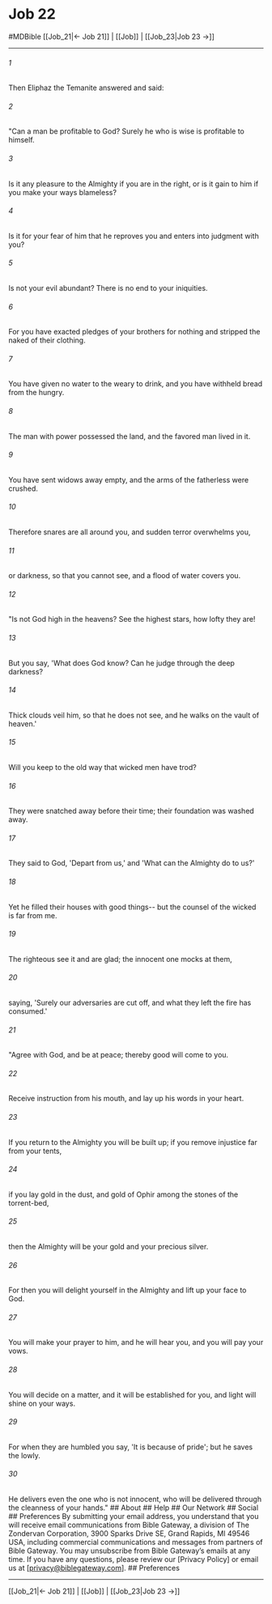 # Job 22
#MDBible
[[Job_21|← Job 21]] | [[Job]] | [[Job_23|Job 23 →]]

***


###### 1 
Then Eliphaz the Temanite answered and said: 

###### 2 
"Can a man be profitable to God? Surely he who is wise is profitable to himself. 

###### 3 
Is it any pleasure to the Almighty if you are in the right, or is it gain to him if you make your ways blameless? 

###### 4 
Is it for your fear of him that he reproves you and enters into judgment with you? 

###### 5 
Is not your evil abundant? There is no end to your iniquities. 

###### 6 
For you have exacted pledges of your brothers for nothing and stripped the naked of their clothing. 

###### 7 
You have given no water to the weary to drink, and you have withheld bread from the hungry. 

###### 8 
The man with power possessed the land, and the favored man lived in it. 

###### 9 
You have sent widows away empty, and the arms of the fatherless were crushed. 

###### 10 
Therefore snares are all around you, and sudden terror overwhelms you, 

###### 11 
or darkness, so that you cannot see, and a flood of water covers you. 

###### 12 
"Is not God high in the heavens? See the highest stars, how lofty they are! 

###### 13 
But you say, 'What does God know? Can he judge through the deep darkness? 

###### 14 
Thick clouds veil him, so that he does not see, and he walks on the vault of heaven.' 

###### 15 
Will you keep to the old way that wicked men have trod? 

###### 16 
They were snatched away before their time; their foundation was washed away. 

###### 17 
They said to God, 'Depart from us,' and 'What can the Almighty do to us?' 

###### 18 
Yet he filled their houses with good things-- but the counsel of the wicked is far from me. 

###### 19 
The righteous see it and are glad; the innocent one mocks at them, 

###### 20 
saying, 'Surely our adversaries are cut off, and what they left the fire has consumed.' 

###### 21 
"Agree with God, and be at peace; thereby good will come to you. 

###### 22 
Receive instruction from his mouth, and lay up his words in your heart. 

###### 23 
If you return to the Almighty you will be built up; if you remove injustice far from your tents, 

###### 24 
if you lay gold in the dust, and gold of Ophir among the stones of the torrent-bed, 

###### 25 
then the Almighty will be your gold and your precious silver. 

###### 26 
For then you will delight yourself in the Almighty and lift up your face to God. 

###### 27 
You will make your prayer to him, and he will hear you, and you will pay your vows. 

###### 28 
You will decide on a matter, and it will be established for you, and light will shine on your ways. 

###### 29 
For when they are humbled you say, 'It is because of pride'; but he saves the lowly. 

###### 30 
He delivers even the one who is not innocent, who will be delivered through the cleanness of your hands." ## About ## Help ## Our Network ## Social ## Preferences By submitting your email address, you understand that you will receive email communications from Bible Gateway, a division of The Zondervan Corporation, 3900 Sparks Drive SE, Grand Rapids, MI 49546 USA, including commercial communications and messages from partners of Bible Gateway. You may unsubscribe from Bible Gateway&rsquo;s emails at any time. If you have any questions, please review our [Privacy Policy] or email us at [privacy@biblegateway.com]. ## Preferences

***

[[Job_21|← Job 21]] | [[Job]] | [[Job_23|Job 23 →]]

